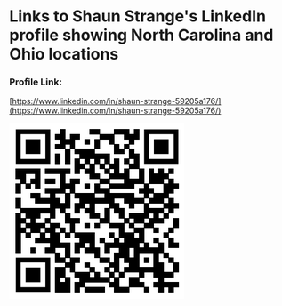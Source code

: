 # Links to Shaun Strange's LinkedIn profile showing North Carolina and Ohio locations

### **Profile Link:**  
[https://www.linkedin.com/in/shaun-strange-59205a176/](https://www.linkedin.com/in/shaun-strange-59205a176/)    

 ![QR Code for Shaun Strange's LinkedIn profile](img/shaun_strange_linkedin_profile.png)


